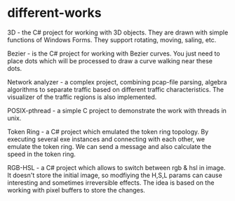 # different-works
3D - the C# project for working with 3D objects. They are drawn with simple functions of Windows Forms. They support rotating, moving, saling, etc.

Bezier - is the C# project for working with Bezier curves. You just need to place dots which will be processed to draw a curve walking near these dots.

Network analyzer - a complex project, combining pcap-file parsing, algebra algorithms to separate traffic based on different traffic characteristics. The visualizer of the traffic regions is also implemented.

POSIX-pthread - a simple C project to demonstrate the work with threads in unix.

Token Ring - a C# project which emulated the token ring topology. By executing several exe instances and connecting with each other, we emulate the token ring. We can send a message and also calculate the speed in the token ring.

RGB-HSL - a C# project which allows to switch between rgb & hsl in image. It doesn't store the initial image, so modfiying the H,S,L params can cause interesting and sometimes irreversible effects. The idea is based on the working with pixel buffers to store the changes.
